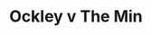 ---
year: "2007"
serialNumber: "0" 
game: "Ockley"
title: "Ockley v The Min"
gameLocation: ""
gameDate: ""
result: ""
resultType: ""
type: "game"
---